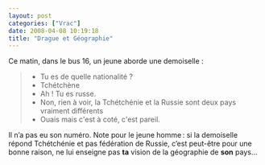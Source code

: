 ```yaml
---
layout: post
categories: ["Vrac"]
date: 2008-04-08 10:19:18
title: "Drague et Géographie"
---
```


Ce matin, dans le bus 16, un jeune aborde une demoiselle :

> - Tu es de quelle nationalité ?
> - Tchétchène
> - Ah ! Tu es russe.
> - Non, rien à voir, la Tchétchénie et la Russie sont deux pays vraiment différents
> - Ouais mais c'est à coté, c'est pareil.

Il n’a pas eu son numéro. Note pour le jeune homme : si la demoiselle répond Tchétchénie et pas fédération de Russie, c’est peut-être pour une bonne raison, ne lui enseigne pas **ta** vision de la géographie de **son** pays…

